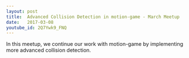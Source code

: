 ```yaml
---
layout: post
title:  Advanced Collision Detection in motion-game - March Meetup
date:   2017-03-08
youtube_id: 2Q7Ywk9_FNQ
---
```

In this meetup, we continue our work with motion-game by implementing more advanced collision detection.
